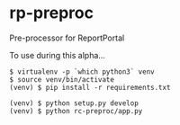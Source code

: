 # rp-preproc
Pre-processor for ReportPortal

To use during this alpha...

    $ virtualenv -p `which python3` venv
    $ source venv/bin/activate
    (venv) $ pip install -r requirements.txt

    (venv) $ python setup.py develop
    (venv) $ python rc-preproc/app.py
